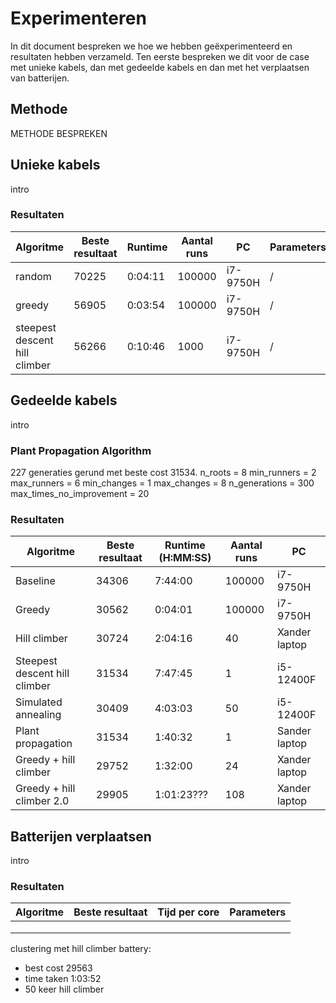 # Experimenteren

In dit document bespreken we hoe we hebben geëxperimenteerd en resultaten hebben verzameld. Ten eerste bespreken we dit voor de case met unieke kabels, dan met gedeelde kabels en dan met het verplaatsen van batterijen.

## Methode

METHODE BESPREKEN

## Unieke kabels

intro

### Resultaten

| **Algoritme**                 | **Beste resultaat** | **Runtime** | **Aantal runs** | **PC**   | **Parameters** |
|-------------------------------|---------------------|-------------|-----------------|----------|----------------|
| random                        | 70225               | 0:04:11     | 100000          | i7-9750H | /              |
| greedy                        | 56905               | 0:03:54     | 100000          | i7-9750H | /              |
| steepest descent hill climber | 56266               | 0:10:46     | 1000            | i7-9750H | /              |

## Gedeelde kabels

intro

### Plant Propagation Algorithm

227 generaties gerund met beste cost 31534. 
n_roots = 8
    min_runners = 2
    max_runners = 6
    min_changes = 1
    max_changes = 8
    n_generations = 300
    max_times_no_improvement = 20

### Resultaten

| **Algoritme**                 | **Beste resultaat** | **Runtime (H:MM:SS)** | **Aantal runs** | **PC**        |
|-------------------------------|---------------------|-----------------------|-----------------|---------------|
| Baseline                      | 34306               | 7:44:00               | 100000          | i7-9750H      |
| Greedy                        | 30562               | 0:04:01               | 100000          | i7-9750H      |
| Hill climber                  | 30724               | 2:04:16               | 40              | Xander laptop |
| Steepest descent hill climber | 31534               | 7:47:45               | 1               | i5-12400F     |
| Simulated annealing           | 30409               | 4:03:03               | 50              | i5-12400F     |
| Plant propagation             | 31534               | 1:40:32               | 1               | Sander laptop |
| Greedy + hill climber         | 29752               | 1:32:00               | 24              | Xander laptop |
| Greedy + hill climber 2.0     | 29905               | 1:01:23???            | 108             | Xander laptop |

## Batterijen verplaatsen

intro

### Resultaten

| **Algoritme** | **Beste resultaat** | **Tijd per core** | **Parameters** |
|---------------|---------------------|-------------------|----------------|
|               |                     |                   |                |
|               |                     |                   |                |
|               |                     |                   |                |

clustering met hill climber battery:
- best cost 29563
- time taken 1:03:52
- 50 keer hill climber